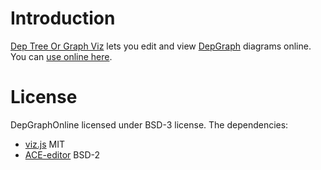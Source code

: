 # Introduction

[Dep Tree Or Graph Viz](https://github.com/admon-snyk/dep-tree-or-graph-viz) lets you edit and view [DepGraph](https://github.com/snyk/dep-graph) diagrams online. 
You can [use online here](https://admon-snyk.github.io/dep-tree-or-graph-viz).

# License

DepGraphOnline licensed under BSD-3 license. The dependencies:

- [viz.js](https://github.com/mdaines/viz.js/blob/master/LICENSE) MIT
- [ACE-editor](https://github.com/ajaxorg/ace/blob/master/LICENSE) BSD-2
